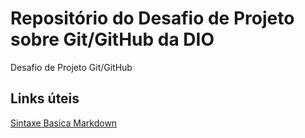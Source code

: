 # Repositório do Desafio de Projeto sobre Git/GitHub da DIO
Desafio de Projeto Git/GitHub

## Links úteis
[Sintaxe Basica Markdown](https://www.markdownguide.org/basic-syntax/)
